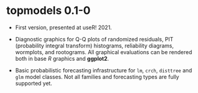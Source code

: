 # topmodels 0.1-0

* First version, presented at useR! 2021.

* Diagnostic graphics for Q-Q plots of randomized residuals, PIT (probability integral transform) histograms, reliability diagrams, wormplots, and rootograms. All graphical evaluations can be rendered both in base *R* graphics and **ggplot2**.

* Basic probabilistic forecasting infrastructure for `lm`, `crch`, `disttree` and `glm` model classes. Not all families and forecasting types are fully supported yet.
